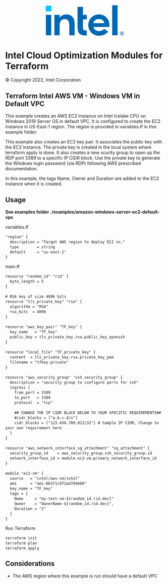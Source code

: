 <p align="center">
  <img src="https://github.com/intel/terraform-intel-aws-vm/blob/main/images/logo-classicblue-800px.png?raw=true" alt="Intel Logo" width="250"/>
</p>

# Intel Cloud Optimization Modules for Terraform

© Copyright 2022, Intel Corporation

## Terraform Intel AWS VM - Windows VM in Default VPC

This example creates an AWS EC2 Instance on Intel Icelake CPU on Windows 2019 Server OS in default VPC. It is configured to create the EC2 instance in US-East-1 region. The region is provided in variables.tf in this example folder.

This example also creates an EC2 key pair. It associates the public key with the EC2 instance. The private key is created in the local system where terraform apply is done. It also creates a new scurity group to open up the RDP port 3389 to a specific IP CIDR block. Use the private key to generate the Windows login password (via RDP) following AWS prescribed documentation.

In this example, the tags Name, Owner and Duration are added to the EC2 instance when it is created.

## Usage

**See examples folder ./examples/amazon-windows-server-ec2-default-vpc**

variables.tf

```hcl
"region" {
  description = "Target AWS region to deploy EC2 in."
  type        = string
  default     = "us-east-1"
}
```
main.tf
```hcl
resource "random_id" "rid" {
  byte_length = 5
}

# RSA key of size 4096 bits
resource "tls_private_key" "rsa" {
  algorithm = "RSA"
  rsa_bits  = 4096
}

resource "aws_key_pair" "TF_key" {
  key_name   = "TF_key"
  public_key = tls_private_key.rsa.public_key_openssh
}

resource "local_file" "TF_private_key" {
  content  = tls_private_key.rsa.private_key_pem
  filename = "tfkey.private"
}

resource "aws_security_group" "ssh_security_group" {
  description = "security group to configure ports for ssh"
  ingress {
    from_port = 3389
    to_port   = 3389
    protocol  = "tcp"

    ## CHANGE THE IP CIDR BLOCK BELOW TO YOUR SPECIFIC REQUIREMENTS##
    #cidr_blocks = ["a.b.c.d/x"]
    cidr_blocks = ["123.456.789.012/32"] # Sample IP CIDR, Change to your own requirement here
  }
}

resource "aws_network_interface_sg_attachment" "sg_attachment" {
  security_group_id    = aws_security_group.ssh_security_group.id
  network_interface_id = module.ec2-vm.primary_network_interface_id
}

module "ec2-vm" {
  source   = "intel/aws-vm/intel"
  ami      = "ami-06371c9f2ad704460"
  key_name = "TF_key"
  tags = {
    Name     = "my-test-vm-${random_id.rid.dec}"
    Owner    = "OwnerName-${random_id.rid.dec}",
    Duration = "2"
  }
}
```



Run Terraform

```hcl
terraform init  
terraform plan
terraform apply 
```
## Considerations
- The AWS region where this example is run should have a default VPC